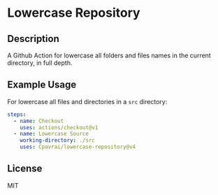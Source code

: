 # Lowercase Repository

## Description

A Github Action for lowercase all folders and files names in the current directory, in full depth.

## Example Usage

For lowercase all files and directories in a `src` directory:

```yaml
steps:
  - name: Checkout
    uses: actions/checkout@v1
  - name: Lowercase Source
    working-directory: ./src
    uses: Cpavrai/lowercase-repository@v4
```

## License

MIT